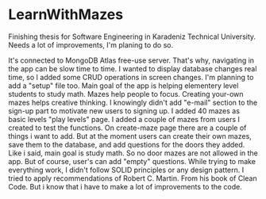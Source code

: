 # LearnWithMazes
Finishing thesis for Software Engineering in Karadeniz Technical University. Needs a lot of improvements, I'm planing to do so. 

It's connected to MongoDB Atlas free-use server. That's why, navigating in the app can be slow time to time. I wanted to display database changes real time, so I added 
some CRUD operations in screen changes. 
I'm planning to add a "setup" file too. 
Main goal of the app is helping elementery level students to study math. Mazes help people to focus.
Creating your-own mazes helps creative thinking. 
I knowingly didn't add "e-mail" section to the sign-up part to motivate new users to signing up.
I added 40 mazes as basic levels "play levels" page.
I added a couple of mazes from users I created to test the functions.
On create-maze page there are a couple of things i want to add. But at the moment users can create their own mazes, save them to the database, 
and add questions for the doors they added. Like i said, main goal is study math. So no door mazes are not allowed in the app.
But of course, user's can add "empty" questions. 
While trying to make everything work, I didn't follow SOLID principles or any design pattern. I tried to apply recommendations of Robert C. Martin.
From his book of Clean Code. But i know that i have to make a lot of improvements to the code. 
